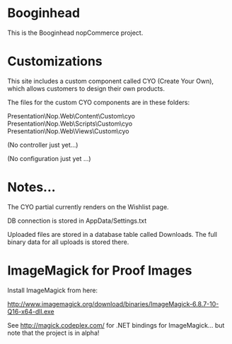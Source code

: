 # Booginhead

This is the Booginhead nopCommerce project.

# Customizations

This site includes a custom component called CYO (Create Your Own), which allows customers to design their own products.

The files for the custom CYO components are in these folders:

Presentation\Nop.Web\Content\Custom\cyo
Presentation\Nop.Web\Scripts\Custom\cyo
Presentation\Nop.Web\Views\Custom\cyo

(No controller just yet...)

(No configuration just yet ...)

# Notes...

The CYO partial currently renders on the Wishlist page.

DB connection is stored in AppData/Settings.txt

Uploaded files are stored in a database table called Downloads. The full binary data for all uploads is stored there.

# ImageMagick for Proof Images

Install ImageMagick from here:

http://www.imagemagick.org/download/binaries/ImageMagick-6.8.7-10-Q16-x64-dll.exe

See http://magick.codeplex.com/ for .NET bindings for ImageMagick... but note that the project is in alpha!
